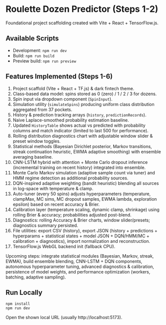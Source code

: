 # Roulette Dozen Predictor (Steps 1-2)

Foundational project scaffolding created with Vite + React + TensorFlow.js.

## Available Scripts

- Development: `npm run dev`
- Build: `npm run build`
- Preview build: `npm run preview`

## Features Implemented (Steps 1-6)

1. Project scaffold (Vite + React + TF.js) & dark fintech theme.
2. Class-based data model: spins stored as 0 (zero) / 1 / 2 / 3 for dozens.
3. Spin input via dropdown component (`SpinInput`).
4. Simulation utility (`simulateSpins`) producing uniform class distribution aggregated from 37 pockets.
5. History & prediction tracking arrays (`history`, `predictionRecords`).
6. Naive Laplace-smoothed probability estimation baseline.
7. Updated `HistoryTable` shows actual vs predicted with probability columns and match indicator (limited to last 500 for performance).
8. Rolling distribution diagnostics chart with adjustable window slider & preset window toggles.
9. Statistical methods (Bayesian Dirichlet posterior, Markov transitions, streak continuation heuristic, EWMA adaptive smoothing) with ensemble averaging baseline.
10. CNN-LSTM hybrid with attention + Monte Carlo dropout inference (incremental training on recent history) integrated into ensemble.
11. Monte Carlo Markov simulation (adaptive sample count via tuner) and HMM regime detection as additional probability sources.
12. DQN-inspired adaptive weighting (bandit heuristic) blending all sources in log-space with temperature & clamp.
13. Auto-tuner (every 50 spins) adjusts hyperparameters (temperature, clampMax, MC sims, MC dropout samples, EWMA lambda, exploration epsilon) based on recent accuracy & Brier.
14. Calibration layer (temperature scaling, dynamic clamp, shrinkage) using rolling Brier & accuracy; probabilities adjusted post-blend.
15. Diagnostics: rolling Accuracy & Brier charts, window slider/presets; diagnostics summary persisted.
16. File utilities: export CSV (history), export JSON (history + predictions + hyperparams + statistical states + model JSON + DQN/HMM/MC + calibration + diagnostics), import normalization and reconstruction.
17. TensorFlow.js WebGL backend init (fallback CPU).

Upcoming steps: integrate statistical modules (Bayesian, Markov, streak, EWMA), build ensemble blending, CNN-LSTM + DQN components, autonomous hyperparameter tuning, advanced diagnostics & calibration, persistence of model weights, and performance optimization (workers, batching, adaptive sampling).

## Run Locally

```
npm install
npm run dev
```

Open the shown local URL (usually http://localhost:5173).
